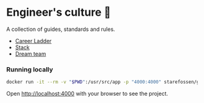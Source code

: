 # Engineer's culture 🚀

A collection of guides, standards and rules.

- [Career Ladder](career-ladder.md)
- [Stack](stack.md)
- [Dream team](https://skore-io.github.io/culture/dream-team.html)

### Running locally

```bash
docker run -it --rm -v "$PWD":/usr/src/app -p "4000:4000" starefossen/github-pages
```

Open [http://localhost:4000](http://localhost:4000) with your browser to see the project.
